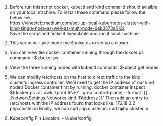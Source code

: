 1. Before run this script docker, kubectl and kind command should avialble on your local machine. To install these command please follow the below link.\
https://vineetcic.medium.com/set-up-local-kubernetes-cluster-with-kind-single-node-as-well-as-multi-node-6eb3573a5132 \
Save the script and make it executable and run it local machine.
2. This script will take mode the 5 minutes to set up a cluster.
3. You can view the docker container running through the dokcer ps command : $ docker ps
4. View the three running nodes with kubectl commads: $kubect get nodes
5. We can modify /etc/hosts on the host to direct traffic to the kind cluster’s ingress controller. We’ll need to get the IP address of our kind node’s Docker container first by running:
docker container inspect $(docker ps -a | awk '{print $NF}' | grep control-plane) --format '{{ .NetworkSettings.Networks.kind.IPAddress }}'
Then add an entry to /etc/hosts with the IP address found that looks like:
172.18.0.2 php.cluster.in
Finally, we can curl php.cluster.in:
curl hphp.cluster.in

6. Kubeconfig File Locaion: ~/.kube/config
